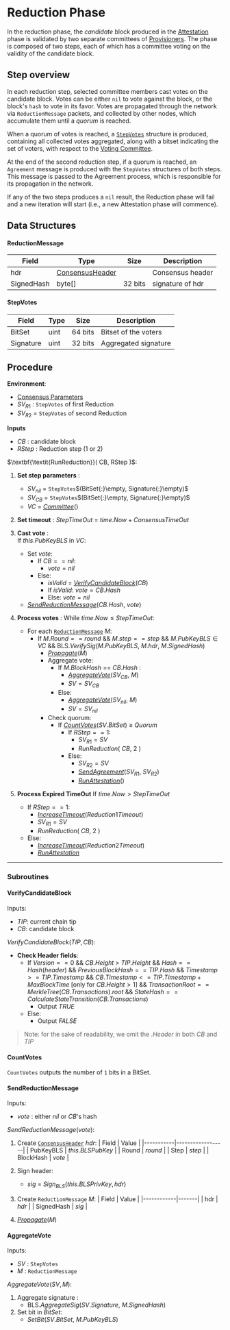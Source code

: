 # Reduction Phase
In the reduction phase, the *candidate* block produced in the [Attestation](../attestation/) phase is validated by two separate committees of [Provisioners](../README.md#participants).
The phase is composed of two steps, each of which has a committee voting on the validity of the candidate block. 

## Step overview
In each reduction step, selected committee members cast votes on the candidate block. Votes can be either `nil` to vote against the block, or the block's `hash` to vote in its favor. Votes are propagated through the network via `ReductionMessage` packets, and collected by other nodes, which accumulate them until a *quorum* is reached.

When a quorum of votes is reached, a [`StepVotes`](#stepvotes) structure is produced, containing all collected votes aggregated, along with a bitset indicating the set of voters, with respect to the [Voting Committee](../sortition/README.md#voting-committees).

At the end of the second reduction step, if a quorum is reached, an `Agreement` message is produced with the `StepVotes` structures of both steps. This message is passed to the Agreement process, which is responsible for its propagation in the network.

If any of the two steps produces a `nil` result, the Reduction phase will fail and a new iteration will start (i.e., a new Attestation phase will commence).

## Data Structures

#### ReductionMessage
| Field      | Type             | Size      | Description       |
|------------|------------------|-----------|-------------------|
| hdr        | [ConsensusHeader](../README.md#consensus-message-header)  |           | Consensus header  |
| SignedHash | byte[]           | 32 bits   | signature of hdr  |


#### StepVotes

| Field     | Type   | Size      | Description          |
|-----------|--------|-----------|----------------------|
| BitSet    | uint   | 64 bits   | Bitset of the voters |
| Signature | uint   | 32 bits   | Aggregated signature |

<!-- TODO: explain BitSet -->

## Procedure

**Environment**:
- [Consensus Parameters](../README.md#parameters)
- $SV_{R1}$ : `StepVotes` of first Reduction
- $SV_{R2}$ = `StepVotes` of second Reduction

**Inputs**
- $CB$ : candidate block 
- $RStep$ : Reduction step (1 or 2) 

$\textbf{\textit{RunReduction}}( CB, RStep )$:
1. **Set step parameters** :
   - $SV_{nil}$ = `StepVotes`$(BitSet{:}\empty, Signature{:}\empty)$
   - $SV_{CB}$ = `StepVotes`$(BitSet{:}\empty, Signature{:}\empty)$
   - $VC$ = [*Committee*](../sortition/README.md#createcommittee)()
2. **Set timeout** :
    $StepTimeOut$ = $time.Now + ConsensusTimeOut$
3. **Cast vote** : \
  If $this.PubKeyBLS$ in $VC$:
    - Set $vote$:
      - If $CB == nil$:
        - $vote = nil$
      - Else: 
        - $isValid$ = [*VerifyCandidateBlock*](#verifycandidateblock)($CB$)
        - If $isValid$: $vote = CB.Hash$
        - Else: $vote = nil$
    - [*SendReductionMessage*](#sendreductionmessage)($CB.Hash$, $vote$)
1. **Process votes** :
   While $time.Now \le StepTimeOut$:
    - For each [`ReductionMessage`](#reduction-message) $M$:
      -  If $M.Round == round$ 
         && $M.step == step$
         && $M.PubKeyBLS \in VC$
         && BLS.*VerifySig*($M.PubKeyBLS$, $M.hdr$, $M.SignedHash$)
         - [*Propagate*]()($M$) <!-- TODO: add link to Kadcast -->
         - Aggregate vote:
           - If $M.BlockHash$ == $CB.Hash$ :
              - [*AggregateVote*](#aggregatevote)($SV_{CB}$, $M$)
              - $SV = SV_{CB}$
           - Else:
              - [*AggregateVote*](#aggregatevote)($SV_{nil}$, $M$)
              - $SV = SV_{nil}$
         - Check quorum:
           - If [*CountVotes*](#countvotes)($SV.BitSet$) $\ge$ $Quorum$
              - If $RStep == 1$:
                - $SV_{R1} = SV$
                - *RunReduction*( $CB$, $2$ )
              - Else:
                - $SV_{R2} = SV$
                - [*SendAgreement*]()($SV_{R1}$, $SV_{R2}$) <!-- TODO -->
                - [*RunAttestation*](../attestation/README.md)()

 2. **Process Expired TimeOut**
    If $time.Now > StepTimeOut$
      - If $RStep == 1$:
        - [*IncreaseTimeout*](../README.md#increasetimeout)($Reduction1Timeout$)
        - $SV_{R1} = SV$
        - *RunReduction*( $CB$, $2$ )
      - Else:
        - [*IncreaseTimeout*](../README.md#increasetimeout)($Reduction2Timeout$)
        - [*RunAttestation*](../attestation/README.md)

---
### Subroutines

#### VerifyCandidateBlock
Inputs: 
- $TIP$: current chain tip
- $CB$: candidate block
  
$VerifyCandidateBlock(TIP, CB)$:
  - **Check Header fields**:
    - If $Version == 0$ 
      && $CB.Height$ > $TIP.Height$
      && $Hash == Hash(header)$
      && $PreviousBlockHash == TIP.Hash$
      && $Timestamp >= TIP.Timestamp$
      && $CB.Timestamp <= TIP.Timestamp + MaxBlockTime$ [only for $CB.Height > 1$]
      && $TransactionRoot == MerkleTree(CB.Transactions).root$
      && $StateHash == CalculateStateTransition(CB.Transactions)$
      - Output $TRUE$
    - Else:
      - Output $FALSE$


> Note: for the sake of readability, we omit the $.Header$ in both $CB$ and $TIP$

#### CountVotes
`CountVotes` outputs the number of `1` bits in a BitSet.

#### SendReductionMessage
Inputs:
  - $vote$ : either $nil$ or $CB$'s hash

$SendReductionMessage(vote)$:
1. Create [`ConsensusHeader`](../README.md#consensus-message-header) $hdr$:
    | Field     | Value            |
    |-----------|------------------|
    | PubKeyBLS | $this.BLSPubKey$ |
    | Round     | $round$          |
    | Step      | $step$           |
    | BlockHash | $vote$           | 

2. Sign header:
     - $sig$ = $Sign_{BLS}(this.BLSPrivKey, hdr)$

3. Create `ReductionMessage` $M$:
    | Field      | Value |
    |------------|-------|
    | hdr        | $hdr$ |
    | SignedHash | $sig$ |

 4. [*Propagate*]()($M$) <!-- TODO: add link -->

#### AggregateVote
Inputs:
  - $SV$ : `StepVotes`
  - $M$ : `ReductionMessage`


$AggregateVote(SV, M)$:
  1. Aggregate signature :
     - BLS.*AggregateSig*($SV.Signature$, $M.SignedHash$)
  2. Set bit in $BitSet$:
     - *SetBit*($SV.BitSet$, $M.PubKeyBLS$)





